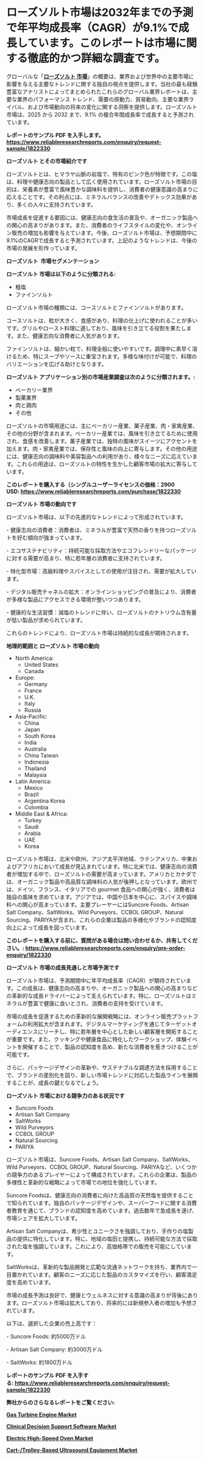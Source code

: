 <p><h1>ローズソルト市場は2032年までの予測で年平均成長率（CAGR）が9.1%で成長しています。このレポートは市場に関する徹底的かつ詳細な調査です。</h1></p><p>グローバルな「<a href="https://www.reliableresearchreports.com/rose-salt-r1822330?utm_campaign=107&utm_medium=6&utm_source=Github&utm_content=ia&utm_term=15012025&utm_id=rose-salt"><strong>ローズソルト 市場</strong></a>」の概要は、業界および世界中の主要市場に影響を与える主要なトレンドに関する独自の視点を提供します。当社の最も経験豊富なアナリストによってまとめられたこれらのグローバル業界レポートは、主要な業界のパフォーマンス トレンド、需要の原動力、貿易動向、主要な業界ライバル、および市場動向の将来の変化に関する洞察を提供します。ローズソルト 市場は、2025 から 2032 まで、9.1% の複合年間成長率で成長すると予測されています。</p>
<p><strong>レポートのサンプル PDF を入手します。</strong><strong><a href="https://www.reliableresearchreports.com/enquiry/request-sample/1822330?utm_campaign=107&utm_medium=6&utm_source=Github&utm_content=ia&utm_term=15012025&utm_id=rose-salt">https://www.reliableresearchreports.com/enquiry/request-sample/1822330</a></strong></p>
<p><strong>ローズソルト とその市場紹介です</strong></p>
<p><p>ローズソルトとは、ヒマラヤ山脈の岩塩で、特有のピンク色が特徴です。この塩は、料理や健康志向の製品として広く使用されています。ローズソルト市場の目的は、栄養素が豊富で風味豊かな調味料を提供し、消費者の健康意識の高まりに応えることです。その利点には、ミネラルバランスの改善やデトックス効果があり、多くの人々に支持されています。</p><p>市場成長を促進する要因には、健康志向の食生活の普及や、オーガニック製品への関心の高まりがあります。また、消費者のライフスタイルの変化や、オンライン販売の増加も影響を与えています。今後、ローズソルト市場は、予想期間中に9.1%のCAGRで成長すると予測されています。上記のようなトレンドは、今後の市場の発展を形作っています。</p><strong><a href="|AUTHORITHY_DOMAIN_URL|?utm_campaign=107&utm_medium=6&utm_source=Github&utm_content=ia&utm_term=15012025&utm_id=rose-salt"></a></strong></p>
<p><strong>ローズソルト&nbsp;</strong><strong>&nbsp;市場セグメンテーション</strong></p>
<p><strong>ローズソルト 市場は以下のように分類される:</strong>&nbsp;</p>
<p><ul><li>粗塩</li><li>ファインソルト</li></ul></p>
<p><p>ローズソルト市場の種類には、コースソルトとファインソルトがあります。</p><p>コースソルトは、粒が大きく、食感があり、料理の仕上げに使われることが多いです。グリルやロースト料理に適しており、風味を引き立てる役割を果たします。また、健康志向な消費者に人気があります。</p><p>ファインソルトは、細かい粒で、料理全般に使いやすいです。調理中に素早く溶けるため、特にスープやソースに重宝されます。多様な味付けが可能で、料理のバリエーションを広げる助けとなります。</p></p>
<p><strong> ローズソルト アプリケーション別の市場産業調査は次のように分類されます。:</strong></p>
<p><ul><li>ベーカリー業界</li><li>製菓業界</li><li>肉と鶏肉</li><li>その他</li></ul></p>
<p><p>ローズソルトの市場用途には、主にベーカリー産業、菓子産業、肉・家禽産業、その他の分野が含まれます。ベーカリー産業では、風味を引き立てるために使用され、食感を改善します。菓子産業では、独特の風味がスイーツにアクセントを加えます。肉・家禽産業では、保存性と風味の向上に寄与します。その他の用途には、健康志向の調味料や美容製品への利用があり、様々なニーズに応えています。これらの用途は、ローズソルトの特性を生かした顧客市場の拡大に寄与しています。</p></p>
<p><strong>このレポートを購入する（シングルユーザーライセンスの価格：2900 USD:</strong><strong>&nbsp;<a href="https://www.reliableresearchreports.com/purchase/1822330?utm_campaign=107&utm_medium=6&utm_source=Github&utm_content=ia&utm_term=15012025&utm_id=rose-salt">https://www.reliableresearchreports.com/purchase/1822330</a></strong></p>
<p><strong>ローズソルト 市場の動向です</strong></p>
<p><p>ローズソルト市場は、以下の先進的なトレンドによって形成されています。</p><p>- 健康志向の消費者：消費者は、ミネラルが豊富で天然の香りを持つローズソルトを好む傾向が強まっています。</p><p>- エコサステナビリティ：持続可能な採取方法やエコフレンドリーなパッケージに対する需要が高まり、特に若年層の消費者に支持されています。</p><p>- 特化型市場：高級料理やスパイスとしての使用が注目され、需要が拡大しています。</p><p>- デジタル販売チャネルの拡大：オンラインショッピングの普及により、消費者が多様な製品にアクセスできる環境が整いつつあります。</p><p>- 健康的な生活習慣：減塩のトレンドに伴い、ローズソルトのナトリウム含有量が低い製品が求められています。</p><p>これらのトレンドにより、ローズソルト市場は持続的な成長が期待されます。</p></p>
<p><strong>地理的範囲と ローズソルト 市場の動向</strong></p>
<p><ul>
    <li>
        North America:
        <ul>
            <li>United States</li>
            <li>Canada</li>
        </ul>
    </li>
    <li>
        Europe:
        <ul>
            <li>Germany</li>
            <li>France</li>
            <li>U.K.</li>
            <li>Italy</li>
            <li>Russia</li>
        </ul>
    </li>
    <li>
        Asia-Pacific:
        <ul>
            <li>China</li>
            <li>Japan</li>
            <li>South Korea</li>
            <li>India</li>
            <li>Australia</li>
            <li>China Taiwan</li>
            <li>Indonesia</li>
            <li>Thailand</li>
            <li>Malaysia</li>
        </ul>
    </li>
    <li>
        Latin America:
        <ul>
            <li>Mexico</li>
            <li>Brazil</li>
            <li>Argentina Korea</li>
            <li>Colombia</li>
        </ul>
    </li>
    <li>
        Middle East & Africa:
        <ul>
            <li>Turkey</li>
            <li>Saudi</li>
            <li>Arabia</li>
            <li>UAE</li>
            <li>Korea</li>
        </ul>
    </li>
    </ul></p>
<p><p>ローズソルト市場は、北米や欧州、アジア太平洋地域、ラテンアメリカ、中東およびアフリカにおいて成長が見込まれています。特に北米では、健康志向の消費者が増加する中で、ローズソルトの需要が高まっています。アメリカとカナダでは、オーガニック製品や高品質な調味料の人気が後押しとなっています。欧州では、ドイツ、フランス、イタリアでの gourmet 食品への関心が強く、消費者は独自の風味を求めています。アジアでは、中国や日本を中心に、スパイスや調味料への関心が高まっています。主要プレーヤーにはSuncore Foods、Artisan Salt Company、SaltWorks、Wild Purveyors、CCBOL GROUP、Natural Sourcing、PARIYAが含まれ、これらの企業は製品の多様化やブランドの認知度向上によって成長を図っています。</p></p>
<p><strong>このレポートを購入する前に、質問がある場合は問い合わせるか、共有してください。:&nbsp;<a href="https://www.reliableresearchreports.com/enquiry/pre-order-enquiry/1822330?utm_campaign=107&utm_medium=6&utm_source=Github&utm_content=ia&utm_term=15012025&utm_id=rose-salt">https://www.reliableresearchreports.com/enquiry/pre-order-enquiry/1822330</a></strong></p>
<p><strong>ローズソルト 市場の成長見通しと市場予測です</strong></p>
<p><p>ローズソルト市場は、予測期間中に年平均成長率（CAGR）が期待されています。この成長は、健康志向の高まりや、オーガニック製品への関心の高まりなどの革新的な成長ドライバーによって支えられています。特に、ローズソルトはミネラルが豊富で健康に良いとされ、消費者の支持を受けています。</p><p>市場の成長を促進するための革新的な展開戦略には、オンライン販売プラットフォームの利用拡大が含まれます。デジタルマーケティングを通じてターゲットオーディエンスにリーチし、特に若年層を中心とした新しい顧客層を開拓することが重要です。また、クッキングや健康食品に特化したワークショップ、体験イベントを開催することで、製品の認知度を高め、新たな消費者を惹きつけることが可能です。</p><p>さらに、パッケージデザインの革新や、サステナブルな調達方法を採用することで、ブランドの差別化を図り、新しい市場トレンドに対応した製品ラインを展開することが、成長の鍵となるでしょう。</p></p>
<p><strong>ローズソルト 市場における競争力のある状況です</strong></p>
<p><ul><li>Suncore Foods</li><li>Artisan Salt Company</li><li>SaltWorks</li><li>Wild Purveyors</li><li>CCBOL GROUP</li><li>Natural Sourcing</li><li>PARIYA</li></ul></p>
<p><p>ローズソルト市場は、Suncore Foods、Artisan Salt Company、SaltWorks、Wild Purveyors、CCBOL GROUP、Natural Sourcing、PARIYAなど、いくつかの競争力のあるプレイヤーによって構成されています。これらの企業は、製品の多様性と革新的な戦略によって市場での地位を強化しています。</p><p>Suncore Foodsは、健康志向の消費者に向けた高品質の天然塩を提供することで知られています。独自のパッケージデザインや、スーパーフードに関する消費者教育を通じて、ブランドの認知度を高めています。過去数年で急成長を遂げ、市場シェアを拡大しています。</p><p>Artisan Salt Companyは、希少性とユニークさを強調しており、手作りの塩製品の提供に特化しています。特に、地域の塩田と提携し、持続可能な方法で採取された塩を強調しています。これにより、高価格帯での販売を可能にしています。</p><p>SaltWorksは、革新的な製品開発と広範な流通ネットワークを持ち、業界内で一目置かれています。顧客のニーズに応じた製品のカスタマイズを行い、顧客満足度を高めています。</p><p>市場の成長予測は良好で、健康とウェルネスに対する意識の高まりが背後にあります。ローズソルト市場は拡大しており、将来的には新規参入者の増加も予想されています。</p><p>以下は、選択した企業の売上高です：</p><p>- Suncore Foods: 約5000万ドル</p><p>- Artisan Salt Company: 約3000万ドル</p><p>- SaltWorks: 約1800万ドル</p></p>
<p><strong>レポートのサンプル PDF を入手する:&nbsp;<a href="https://www.reliableresearchreports.com/enquiry/request-sample/1822330?utm_campaign=107&utm_medium=6&utm_source=Github&utm_content=ia&utm_term=15012025&utm_id=rose-salt">https://www.reliableresearchreports.com/enquiry/request-sample/1822330</a></strong></p>
<p></p>
<p></p>
<p></p>
<p></p>
<p><strong>弊社からのさらなるレポートをご覧ください:</strong></p>
<p><strong><p><a href="https://github.com/joannesouthgate/Market-Research-Report-List-5/blob/main/gas-turbine-engine-market.md?utm_campaign=107&utm_medium=6&utm_source=Github&utm_content=ia&utm_term=15012025&utm_id=rose-salt">Gas Turbine Engine Market</a></p><p><a href="https://github.com/sofayahoo2023/Market-Research-Report-List-6/blob/main/clinical-decision-support-software-market.md?utm_campaign=107&utm_medium=6&utm_source=Github&utm_content=ia&utm_term=15012025&utm_id=rose-salt">Clinical Decision Support Software Market</a></p><p><a href="https://github.com/maclarensidney/Market-Research-Report-List-1/blob/main/electric-high-speed-oven-market.md?utm_campaign=107&utm_medium=6&utm_source=Github&utm_content=ia&utm_term=15012025&utm_id=rose-salt">Electric High-Speed Oven Market</a></p><p><a href="https://github.com/DianaWilson796/Market-Research-Report-List-1/blob/main/cart-trolley-based-ultrasound-equipment-market.md?utm_campaign=107&utm_medium=6&utm_source=Github&utm_content=ia&utm_term=15012025&utm_id=rose-salt">Cart-/Trolley-Based Ultrasound Equipment Market</a></p></strong></p>